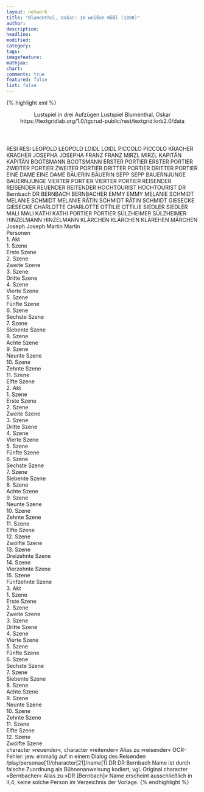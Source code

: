 ```yaml
---
layout: network
title: "Blumenthal, Oskar: Im weißen Rößl (1898)"
author:
description:
headline:
modified:
category:
tags:
imagefeature:
mathjax:
chart:
comments: true
featured: false
list: false
---
```

{% highlight xml %}
<?xml-model href="https://raw.githubusercontent.com/DLiNa/project/master/rules/lina.rnc"?><?xml-model href="https://raw.githubusercontent.com/DLiNa/project/master/rules/lina.sch"?>
<play xmlns="http://lina.digital">
  <header>
    <title>Im weißen Rößl</title>
    <subtitle>Lustspiel in drei Aufzügen</subtitle>
    <genretitle>Lustspiel</genretitle>
    <author>Blumenthal, Oskar</author>
  	<date when="1898" type="print"/>
  	<date when="1898" type="premiere"/>
  	<source>https://textgridlab.org/1.0/tgcrud-public/rest/textgrid:knb2.0/data</source>
  </header>
  <personae>
    <character>
      <name>RESI</name>
      <alias xml:id="resi">
        <name>RESI</name>
      </alias>
    </character>
    <character>
      <name>LEOPOLD</name>
      <alias xml:id="leopold">
        <name>LEOPOLD</name>
      </alias>
    </character>
    <character>
      <name>LOIDL</name>
      <alias xml:id="loidl">
        <name>LOIDL</name>
      </alias>
    </character>
    <character>
      <name>PICCOLO</name>
      <alias xml:id="piccolo">
        <name>PICCOLO</name>
      </alias>
    </character>
    <character>
      <name>KRACHER</name>
      <alias xml:id="kracher">
        <name>KRACHER</name>
      </alias>
    </character>
    <character>
      <name>JOSEPHA</name>
      <alias xml:id="josepha">
        <name>JOSEPHA</name>
      </alias>
    </character>
    <character>
      <name>FRANZ</name>
      <alias xml:id="franz">
        <name>FRANZ</name>
      </alias>
    </character>
    <character>
      <name>MIRZL</name>
      <alias xml:id="mirzl">
        <name>MIRZL</name>
      </alias>
    </character>
    <character>
      <name>KAPITÄN</name>
      <alias xml:id="kapitän">
        <name>KAPITÄN</name>
      </alias>
    </character>
    <character>
      <name>BOOTSMANN</name>
      <alias xml:id="bootsmann">
        <name>BOOTSMANN</name>
      </alias>
    </character>
    <character>
      <name>ERSTER PORTIER</name>
      <alias xml:id="erster_portier">
        <name>ERSTER PORTIER</name>
      </alias>
    </character>
    <character>
      <name>ZWEITER PORTIER</name>
      <alias xml:id="zweiter_portier">
        <name>ZWEITER PORTIER</name>
      </alias>
    </character>
    <character>
      <name>DRITTER PORTIER</name>
      <alias xml:id="dritter_portier">
        <name>DRITTER PORTIER</name>
      </alias>
    </character>
    <character>
      <name>EINE DAME</name>
      <alias xml:id="eine_dame">
        <name>EINE DAME</name>
      </alias>
    </character>
    <character>
      <name>BÄUERIN</name>
      <alias xml:id="bäuerin">
        <name>BÄUERIN</name>
      </alias>
    </character>
    <character>
      <name>SEPP</name>
      <alias xml:id="sepp">
        <name>SEPP</name>
      </alias>
    </character>
    <character>
      <name>BAUERNJUNGE</name>
      <alias xml:id="bauernjunge">
        <name>BAUERNJUNGE</name>
      </alias>
    </character>
    <character>
      <name>VIERTER PORTIER</name>
      <alias xml:id="vierter_portier">
        <name>VIERTER PORTIER</name>
      </alias>
    </character>
    <character>
      <name>REISENDER</name>
      <alias xml:id="reisender">
        <name>REISENDER</name>
      </alias>
    	<alias xml:id="reuender">
    		<name>REUENDER</name>
    	</alias>
    	<alias xml:id="reitender">
    		<name>REITENDER</name>
    	</alias>
    </character>
    <character>
      <name>HOCHTOURIST</name>
      <alias xml:id="hochtourist">
        <name>HOCHTOURIST</name>
      </alias>
    </character>
    <character>
      <name>DR Bernbach</name>
      <alias xml:id="dr">
        <name>DR</name>
      </alias>
    	<alias xml:id="bernbach">
    		<name>BERNBACH</name>
    	</alias>
    	<alias xml:id="bernbacher">
    		<name>BERNBACHER</name>
    	</alias>
    </character>
    <character>
      <name>EMMY</name>
      <alias xml:id="emmy">
        <name>EMMY</name>
      </alias>
    </character>
    <character>
      <name>MELANIE SCHMIDT</name>
      <alias xml:id="melanie_schmidt">
        <name>MELANIE SCHMIDT</name>
      </alias>
    	<alias xml:id="melanie">
    		<name>MELANIE</name>
    	</alias>
    </character>
    <character>
      <name>RÄTIN SCHMIDT</name>
      <alias xml:id="rätin_schmidt">
        <name>RÄTIN SCHMIDT</name>
      </alias>
    </character>
    <character>
      <name>GIESECKE</name>
      <alias xml:id="giesecke">
        <name>GIESECKE</name>
      </alias>
    </character>
    <character>
      <name>CHARLOTTE</name>
      <alias xml:id="charlotte">
        <name>CHARLOTTE</name>
      </alias>
    </character>
    <character>
      <name>OTTILIE</name>
      <alias xml:id="ottilie">
        <name>OTTILIE</name>
      </alias>
    </character>
    <character>
      <name>SIEDLER</name>
      <alias xml:id="siedler">
        <name>SIEDLER</name>
      </alias>
    </character>
    <character>
      <name>MALI</name>
      <alias xml:id="mali">
        <name>MALI</name>
      </alias>
    </character>
    <character>
      <name>KATHI</name>
      <alias xml:id="kathi">
        <name>KATHI</name>
      </alias>
    </character>
    <character>
      <name>PORTIER</name>
      <alias xml:id="portier">
        <name>PORTIER</name>
      </alias>
    </character>
    <character>
      <name>SÜLZHEIMER</name>
      <alias xml:id="sülzheimer">
        <name>SÜLZHEIMER</name>
      </alias>
    </character>
    <character>
      <name>HINZELMANN</name>
      <alias xml:id="hinzelmann">
        <name>HINZELMANN</name>
      </alias>
    </character>
    <character>
      <name>KLÄRCHEN</name>
      <alias xml:id="klärchen">
        <name>KLÄRCHEN</name>
      </alias>
    	<alias xml:id="klärehen">
    		<name>KLÄREHEN</name>
    	</alias>
    	<alias xml:id="märchen">
    		<name>MÄRCHEN</name>
    	</alias>
    </character>
  	<character>
  		<name>Joseph</name>
  		<alias xml:id="joseph">
  			<name>Joseph</name>
  		</alias>
  	</character>
  	<character>
  		<name>Martin</name>
  		<alias xml:id="martin">
  			<name>Martin</name>
  		</alias>
  	</character>
  </personae>
  <text>
    <div>
      <head>Personen</head>
    </div>
    <div>
      <head>1. Akt</head>
      <div>
        <head>1. Szene</head>
        <div>
          <head>Erste Szene</head>
          <sp who="#resi">
            <amount n="5" unit="speech_acts"/>
            <amount n="118" unit="words"/>
            <amount n="14" unit="lines"/>
            <amount n="604" unit="chars"/>
          </sp>
          <sp who="#leopold">
            <amount n="13" unit="speech_acts"/>
            <amount n="295" unit="words"/>
            <amount n="6" unit="lines"/>
            <amount n="1616" unit="chars"/>
          </sp>
          <sp who="#loidl">
            <amount n="3" unit="speech_acts"/>
            <amount n="38" unit="words"/>
            <amount n="2" unit="lines"/>
            <amount n="189" unit="chars"/>
          </sp>
          <sp who="#piccolo">
            <amount n="3" unit="speech_acts"/>
            <amount n="34" unit="words"/>
            <amount n="3" unit="lines"/>
            <amount n="172" unit="chars"/>
          </sp>
          <sp who="#kracher">
            <amount n="6" unit="speech_acts"/>
            <amount n="48" unit="words"/>
            <amount n="6" unit="lines"/>
            <amount n="258" unit="chars"/>
          </sp>
        </div>
      </div>
      <div>
        <head>2. Szene</head>
        <div>
          <head>Zweite Szene</head>
          <sp who="#josepha">
            <amount n="22" unit="speech_acts"/>
            <amount n="674" unit="words"/>
            <amount n="9" unit="lines"/>
            <amount n="3615" unit="chars"/>
          </sp>
          <sp who="#leopold">
            <amount n="14" unit="speech_acts"/>
            <amount n="213" unit="words"/>
            <amount n="9" unit="lines"/>
            <amount n="1148" unit="chars"/>
          </sp>
          <sp who="#loidl">
            <amount n="8" unit="speech_acts"/>
            <amount n="175" unit="words"/>
            <amount n="4" unit="lines"/>
            <amount n="904" unit="chars"/>
          </sp>
        </div>
      </div>
      <div>
        <head>3. Szene</head>
        <div>
          <head>Dritte Szene</head>
          <sp who="#piccolo">
            <amount n="3" unit="speech_acts"/>
            <amount n="32" unit="words"/>
            <amount n="3" unit="lines"/>
            <amount n="147" unit="chars"/>
          </sp>
          <sp who="#josepha">
            <amount n="12" unit="speech_acts"/>
            <amount n="197" unit="words"/>
            <amount n="8" unit="lines"/>
            <amount n="1126" unit="chars"/>
          </sp>
          <sp who="#loidl">
            <amount n="3" unit="speech_acts"/>
            <amount n="54" unit="words"/>
            <amount n="2" unit="lines"/>
            <amount n="288" unit="chars"/>
          </sp>
          <sp who="#leopold">
            <amount n="10" unit="speech_acts"/>
            <amount n="90" unit="words"/>
            <amount n="9" unit="lines"/>
            <amount n="498" unit="chars"/>
          </sp>
          <sp who="#franz">
            <amount n="2" unit="speech_acts"/>
            <amount n="11" unit="words"/>
            <amount n="2" unit="lines"/>
            <amount n="58" unit="chars"/>
          </sp>
          <sp who="#mirzl">
            <amount n="2" unit="speech_acts"/>
            <amount n="16" unit="words"/>
            <amount n="2" unit="lines"/>
            <amount n="73" unit="chars"/>
          </sp>
          <sp who="#kapitän">
            <amount n="1" unit="speech_acts"/>
            <amount n="3" unit="words"/>
            <amount n="1" unit="lines"/>
            <amount n="31" unit="chars"/>
          </sp>
          <sp who="#bootsmann">
            <amount n="3" unit="speech_acts"/>
            <amount n="30" unit="words"/>
            <amount n="3" unit="lines"/>
            <amount n="178" unit="chars"/>
          </sp>
          <sp who="#erster_portier">
            <amount n="2" unit="speech_acts"/>
            <amount n="10" unit="words"/>
            <amount n="2" unit="lines"/>
            <amount n="34" unit="chars"/>
          </sp>
          <sp who="#zweiter_portier">
            <amount n="2" unit="speech_acts"/>
            <amount n="12" unit="words"/>
            <amount n="2" unit="lines"/>
            <amount n="36" unit="chars"/>
          </sp>
          <sp who="#dritter_portier">
            <amount n="2" unit="speech_acts"/>
            <amount n="11" unit="words"/>
            <amount n="2" unit="lines"/>
            <amount n="38" unit="chars"/>
          </sp>
          <sp who="#eine_dame">
            <amount n="1" unit="speech_acts"/>
            <amount n="5" unit="words"/>
            <amount n="1" unit="lines"/>
            <amount n="22" unit="chars"/>
          </sp>
          <sp who="#bäuerin">
            <amount n="1" unit="speech_acts"/>
            <amount n="7" unit="words"/>
            <amount n="1" unit="lines"/>
            <amount n="45" unit="chars"/>
          </sp>
          <sp who="#sepp">
            <amount n="5" unit="speech_acts"/>
            <amount n="43" unit="words"/>
            <amount n="5" unit="lines"/>
            <amount n="266" unit="chars"/>
          </sp>
          <sp who="#bauernjunge">
            <amount n="1" unit="speech_acts"/>
            <amount n="7" unit="words"/>
            <amount n="1" unit="lines"/>
            <amount n="45" unit="chars"/>
          </sp>
          <sp who="#vierter_portier">
            <amount n="1" unit="speech_acts"/>
            <amount n="6" unit="words"/>
            <amount n="1" unit="lines"/>
            <amount n="18" unit="chars"/>
          </sp>
          <sp who="#reisender">
            <amount n="3" unit="speech_acts"/>
            <amount n="29" unit="words"/>
            <amount n="3" unit="lines"/>
            <amount n="155" unit="chars"/>
          </sp>
          <sp who="#reuender">
            <amount n="1" unit="speech_acts"/>
            <amount n="6" unit="words"/>
            <amount n="1" unit="lines"/>
            <amount n="36" unit="chars"/>
          </sp>
          <sp who="#reitender">
            <amount n="1" unit="speech_acts"/>
            <amount n="18" unit="words"/>
            <amount n="1" unit="lines"/>
            <amount n="91" unit="chars"/>
          </sp>
          <sp who="#hochtourist">
            <amount n="6" unit="speech_acts"/>
            <amount n="117" unit="words"/>
            <amount n="3" unit="lines"/>
            <amount n="642" unit="chars"/>
          </sp>
          <sp who="#dr">
            <amount n="2" unit="speech_acts"/>
            <amount n="24" unit="words"/>
            <amount n="2" unit="lines"/>
            <amount n="124" unit="chars"/>
          </sp>
          <sp who="#emmy">
            <amount n="2" unit="speech_acts"/>
            <amount n="17" unit="words"/>
            <amount n="2" unit="lines"/>
            <amount n="81" unit="chars"/>
          </sp>
          <sp who="#bernbach">
            <amount n="1" unit="speech_acts"/>
            <amount n="5" unit="words"/>
            <amount n="1" unit="lines"/>
            <amount n="24" unit="chars"/>
          </sp>
          <sp who="#melanie_schmidt">
            <amount n="1" unit="speech_acts"/>
            <amount n="18" unit="words"/>
            <amount n="107" unit="chars"/>
          </sp>
          <sp who="#melanie">
            <amount n="2" unit="speech_acts"/>
            <amount n="26" unit="words"/>
            <amount n="1" unit="lines"/>
            <amount n="160" unit="chars"/>
          </sp>
          <sp who="#rätin_schmidt">
            <amount n="2" unit="speech_acts"/>
            <amount n="16" unit="words"/>
            <amount n="2" unit="lines"/>
            <amount n="72" unit="chars"/>
          </sp>
          <sp who="#giesecke">
            <amount n="5" unit="speech_acts"/>
            <amount n="54" unit="words"/>
            <amount n="5" unit="lines"/>
            <amount n="295" unit="chars"/>
          </sp>
          <sp who="#charlotte">
            <amount n="1" unit="speech_acts"/>
            <amount n="4" unit="words"/>
            <amount n="1" unit="lines"/>
            <amount n="22" unit="chars"/>
          </sp>
          <sp who="#ottilie">
            <amount n="1" unit="speech_acts"/>
            <amount n="13" unit="words"/>
            <amount n="1" unit="lines"/>
            <amount n="78" unit="chars"/>
          </sp>
        </div>
      </div>
      <div>
        <head>4. Szene</head>
        <div>
          <head>Vierte Szene</head>
          <sp who="#giesecke">
            <amount n="36" unit="speech_acts"/>
            <amount n="676" unit="words"/>
            <amount n="22" unit="lines"/>
            <amount n="3713" unit="chars"/>
          </sp>
          <sp who="#leopold">
            <amount n="20" unit="speech_acts"/>
            <amount n="234" unit="words"/>
            <amount n="16" unit="lines"/>
            <amount n="1289" unit="chars"/>
          </sp>
          <sp who="#charlotte">
            <amount n="3" unit="speech_acts"/>
            <amount n="29" unit="words"/>
            <amount n="3" unit="lines"/>
            <amount n="185" unit="chars"/>
          </sp>
          <sp who="#ottilie">
            <amount n="6" unit="speech_acts"/>
            <amount n="69" unit="words"/>
            <amount n="5" unit="lines"/>
            <amount n="353" unit="chars"/>
          </sp>
          <sp who="#mirzl">
            <amount n="1" unit="speech_acts"/>
          </sp>
          <sp who="#loidl">
            <amount n="3" unit="speech_acts"/>
            <amount n="27" unit="words"/>
            <amount n="3" unit="lines"/>
            <amount n="155" unit="chars"/>
          </sp>
          <sp who="#piccolo">
            <amount n="5" unit="speech_acts"/>
            <amount n="21" unit="words"/>
            <amount n="4" unit="lines"/>
            <amount n="116" unit="chars"/>
          </sp>
          <sp who="#franz">
            <amount n="6" unit="speech_acts"/>
            <amount n="48" unit="words"/>
            <amount n="6" unit="lines"/>
            <amount n="263" unit="chars"/>
          </sp>
        </div>
      </div>
      <div>
        <head>5. Szene</head>
        <div>
          <head>Fünfte Szene</head>
          <sp who="#ottilie">
            <amount n="2" unit="speech_acts"/>
            <amount n="39" unit="words"/>
            <amount n="1" unit="lines"/>
            <amount n="200" unit="chars"/>
          </sp>
          <sp who="#giesecke">
            <amount n="12" unit="speech_acts"/>
            <amount n="433" unit="words"/>
            <amount n="4" unit="lines"/>
            <amount n="2483" unit="chars"/>
          </sp>
          <sp who="#charlotte">
            <amount n="11" unit="speech_acts"/>
            <amount n="96" unit="words"/>
            <amount n="10" unit="lines"/>
            <amount n="528" unit="chars"/>
          </sp>
        </div>
      </div>
      <div>
        <head>6. Szene</head>
        <div>
          <head>Sechste Szene</head>
          <sp who="#giesecke">
            <amount n="5" unit="speech_acts"/>
            <amount n="54" unit="words"/>
            <amount n="4" unit="lines"/>
            <amount n="277" unit="chars"/>
          </sp>
          <sp who="#piccolo">
            <amount n="2" unit="speech_acts"/>
            <amount n="10" unit="words"/>
            <amount n="2" unit="lines"/>
            <amount n="56" unit="chars"/>
          </sp>
          <sp who="#leopold">
            <amount n="2" unit="speech_acts"/>
            <amount n="52" unit="words"/>
            <amount n="1" unit="lines"/>
            <amount n="301" unit="chars"/>
          </sp>
          <sp who="#franz">
            <amount n="2" unit="speech_acts"/>
            <amount n="11" unit="words"/>
            <amount n="2" unit="lines"/>
            <amount n="56" unit="chars"/>
          </sp>
          <sp who="#resi">
            <amount n="1" unit="speech_acts"/>
            <amount n="24" unit="words"/>
            <amount n="4" unit="lines"/>
            <amount n="123" unit="chars"/>
          </sp>
        </div>
      </div>
      <div>
        <head>7. Szene</head>
        <div>
          <head>Siebente Szene</head>
          <sp who="#siedler">
            <amount n="14" unit="speech_acts"/>
            <amount n="499" unit="words"/>
            <amount n="3" unit="lines"/>
            <amount n="2662" unit="chars"/>
          </sp>
          <sp who="#josepha">
            <amount n="13" unit="speech_acts"/>
            <amount n="200" unit="words"/>
            <amount n="10" unit="lines"/>
            <amount n="985" unit="chars"/>
          </sp>
        </div>
      </div>
      <div>
        <head>8. Szene</head>
        <div>
          <head>Achte Szene</head>
          <sp who="#giesecke">
            <amount n="22" unit="speech_acts"/>
            <amount n="349" unit="words"/>
            <amount n="15" unit="lines"/>
            <amount n="1901" unit="chars"/>
          </sp>
          <sp who="#siedler">
            <amount n="13" unit="speech_acts"/>
            <amount n="178" unit="words"/>
            <amount n="11" unit="lines"/>
            <amount n="1053" unit="chars"/>
          </sp>
          <sp who="#josepha">
            <amount n="16" unit="speech_acts"/>
            <amount n="204" unit="words"/>
            <amount n="13" unit="lines"/>
            <amount n="1108" unit="chars"/>
          </sp>
          <sp who="#leopold">
            <amount n="6" unit="speech_acts"/>
            <amount n="53" unit="words"/>
            <amount n="6" unit="lines"/>
            <amount n="291" unit="chars"/>
          </sp>
          <sp who="#joseph #martin">
            <amount n="1" unit="speech_acts"/>
            <amount n="1" unit="words"/>
            <amount n="1" unit="lines"/>
            <amount n="11" unit="chars"/>
          </sp>
          <sp who="#charlotte">
            <amount n="1" unit="speech_acts"/>
            <amount n="8" unit="words"/>
            <amount n="1" unit="lines"/>
            <amount n="39" unit="chars"/>
          </sp>
        </div>
      </div>
      <div>
        <head>9. Szene</head>
        <div>
          <head>Neunte Szene</head>
          <sp who="#ottilie">
            <amount n="9" unit="speech_acts"/>
            <amount n="95" unit="words"/>
            <amount n="9" unit="lines"/>
            <amount n="513" unit="chars"/>
          </sp>
          <sp who="#giesecke">
            <amount n="15" unit="speech_acts"/>
            <amount n="292" unit="words"/>
            <amount n="11" unit="lines"/>
            <amount n="1591" unit="chars"/>
          </sp>
          <sp who="#siedler">
            <amount n="14" unit="speech_acts"/>
            <amount n="214" unit="words"/>
            <amount n="10" unit="lines"/>
            <amount n="1174" unit="chars"/>
          </sp>
          <sp who="#charlotte">
            <amount n="1" unit="speech_acts"/>
            <amount n="7" unit="words"/>
            <amount n="1" unit="lines"/>
            <amount n="42" unit="chars"/>
          </sp>
          <sp who="#josepha">
            <amount n="1" unit="speech_acts"/>
            <amount n="69" unit="words"/>
            <amount n="356" unit="chars"/>
          </sp>
        </div>
      </div>
      <div>
        <head>10. Szene</head>
        <div>
          <head>Zehnte Szene</head>
          <sp who="#siedler">
            <amount n="9" unit="speech_acts"/>
            <amount n="256" unit="words"/>
            <amount n="3" unit="lines"/>
            <amount n="1454" unit="chars"/>
          </sp>
          <sp who="#ottilie">
            <amount n="8" unit="speech_acts"/>
            <amount n="203" unit="words"/>
            <amount n="4" unit="lines"/>
            <amount n="1027" unit="chars"/>
          </sp>
        </div>
      </div>
      <div>
        <head>11. Szene</head>
        <div>
          <head>Elfte Szene</head>
          <sp who="#giesecke">
            <amount n="11" unit="speech_acts"/>
            <amount n="208" unit="words"/>
            <amount n="10" unit="lines"/>
            <amount n="1109" unit="chars"/>
          </sp>
          <sp who="#charlotte">
            <amount n="4" unit="speech_acts"/>
            <amount n="40" unit="words"/>
            <amount n="4" unit="lines"/>
            <amount n="219" unit="chars"/>
          </sp>
          <sp who="#ottilie">
            <amount n="2" unit="speech_acts"/>
            <amount n="18" unit="words"/>
            <amount n="2" unit="lines"/>
            <amount n="103" unit="chars"/>
          </sp>
          <sp who="#josepha">
            <amount n="2" unit="speech_acts"/>
            <amount n="20" unit="words"/>
            <amount n="2" unit="lines"/>
            <amount n="122" unit="chars"/>
          </sp>
        </div>
      </div>
    </div>
    <div>
      <head>2. Akt</head>
      <div>
        <head>1. Szene</head>
        <div>
          <head>Erste Szene</head>
          <sp who="#leopold">
            <amount n="6" unit="speech_acts"/>
            <amount n="58" unit="words"/>
            <amount n="6" unit="lines"/>
            <amount n="320" unit="chars"/>
          </sp>
          <sp who="#mirzl">
            <amount n="5" unit="speech_acts"/>
            <amount n="52" unit="words"/>
            <amount n="4" unit="lines"/>
            <amount n="263" unit="chars"/>
          </sp>
        </div>
      </div>
      <div>
        <head>2. Szene</head>
        <div>
          <head>Zweite Szene</head>
          <sp who="#josepha">
            <amount n="28" unit="speech_acts"/>
            <amount n="393" unit="words"/>
            <amount n="22" unit="lines"/>
            <amount n="2048" unit="chars"/>
          </sp>
          <sp who="#leopold">
            <amount n="25" unit="speech_acts"/>
            <amount n="547" unit="words"/>
            <amount n="16" unit="lines"/>
            <amount n="2730" unit="chars"/>
          </sp>
          <sp who="#mali">
            <amount n="4" unit="speech_acts"/>
            <amount n="44" unit="words"/>
            <amount n="3" unit="lines"/>
            <amount n="234" unit="chars"/>
          </sp>
          <sp who="#mirzl">
            <amount n="2" unit="speech_acts"/>
            <amount n="6" unit="words"/>
            <amount n="1" unit="lines"/>
            <amount n="28" unit="chars"/>
          </sp>
          <sp who="#piccolo">
            <amount n="1" unit="speech_acts"/>
            <amount n="4" unit="words"/>
            <amount n="1" unit="lines"/>
            <amount n="23" unit="chars"/>
          </sp>
        </div>
      </div>
      <div>
        <head>3. Szene</head>
        <div>
          <head>Dritte Szene</head>
          <sp who="#siedler">
            <amount n="7" unit="speech_acts"/>
            <amount n="124" unit="words"/>
            <amount n="3" unit="lines"/>
            <amount n="673" unit="chars"/>
          </sp>
          <sp who="#josepha">
            <amount n="7" unit="speech_acts"/>
            <amount n="137" unit="words"/>
            <amount n="4" unit="lines"/>
            <amount n="724" unit="chars"/>
          </sp>
        </div>
      </div>
      <div>
        <head>4. Szene</head>
        <div>
          <head>Vierte Szene</head>
          <sp who="#bernbacher">
            <amount n="3" unit="speech_acts"/>
            <amount n="23" unit="words"/>
            <amount n="3" unit="lines"/>
            <amount n="118" unit="chars"/>
          </sp>
          <sp who="#emmy">
            <amount n="3" unit="speech_acts"/>
            <amount n="23" unit="words"/>
            <amount n="3" unit="lines"/>
            <amount n="117" unit="chars"/>
          </sp>
          <sp who="#josepha">
            <amount n="3" unit="speech_acts"/>
            <amount n="32" unit="words"/>
            <amount n="3" unit="lines"/>
            <amount n="187" unit="chars"/>
          </sp>
        </div>
      </div>
      <div>
        <head>5. Szene</head>
        <div>
          <head>Fünfte Szene</head>
          <sp who="#hochtourist">
            <amount n="4" unit="speech_acts"/>
            <amount n="70" unit="words"/>
            <amount n="2" unit="lines"/>
            <amount n="357" unit="chars"/>
          </sp>
          <sp who="#josepha">
            <amount n="2" unit="speech_acts"/>
            <amount n="20" unit="words"/>
            <amount n="2" unit="lines"/>
            <amount n="111" unit="chars"/>
          </sp>
          <sp who="#sepp">
            <amount n="4" unit="speech_acts"/>
            <amount n="42" unit="words"/>
            <amount n="4" unit="lines"/>
            <amount n="209" unit="chars"/>
          </sp>
        </div>
      </div>
      <div>
        <head>6. Szene</head>
        <div>
          <head>Sechste Szene</head>
          <sp who="#giesecke">
            <amount n="15" unit="speech_acts"/>
            <amount n="281" unit="words"/>
            <amount n="12" unit="lines"/>
            <amount n="1432" unit="chars"/>
          </sp>
          <sp who="#josepha">
            <amount n="15" unit="speech_acts"/>
            <amount n="433" unit="words"/>
            <amount n="22" unit="lines"/>
            <amount n="2293" unit="chars"/>
          </sp>
        </div>
      </div>
      <div>
        <head>7. Szene</head>
        <div>
          <head>Siebente Szene</head>
          <sp who="#giesecke">
            <amount n="3" unit="speech_acts"/>
            <amount n="43" unit="words"/>
            <amount n="2" unit="lines"/>
            <amount n="236" unit="chars"/>
          </sp>
          <sp who="#ottilie">
            <amount n="3" unit="speech_acts"/>
            <amount n="20" unit="words"/>
            <amount n="3" unit="lines"/>
            <amount n="99" unit="chars"/>
          </sp>
          <sp who="#loidl">
            <amount n="1" unit="speech_acts"/>
          </sp>
        </div>
      </div>
      <div>
        <head>8. Szene</head>
        <div>
          <head>Achte Szene</head>
          <sp who="#siedler">
            <amount n="20" unit="speech_acts"/>
            <amount n="491" unit="words"/>
            <amount n="10" unit="lines"/>
            <amount n="2782" unit="chars"/>
          </sp>
          <sp who="#ottilie">
            <amount n="20" unit="speech_acts"/>
            <amount n="160" unit="words"/>
            <amount n="17" unit="lines"/>
            <amount n="885" unit="chars"/>
          </sp>
        </div>
      </div>
      <div>
        <head>9. Szene</head>
        <div>
          <head>Neunte Szene</head>
          <sp who="#giesecke">
            <amount n="28" unit="speech_acts"/>
            <amount n="457" unit="words"/>
            <amount n="19" unit="lines"/>
            <amount n="2534" unit="chars"/>
          </sp>
          <sp who="#loidl">
            <amount n="3" unit="speech_acts"/>
            <amount n="23" unit="words"/>
            <amount n="3" unit="lines"/>
            <amount n="107" unit="chars"/>
          </sp>
          <sp who="#siedler">
            <amount n="23" unit="speech_acts"/>
            <amount n="297" unit="words"/>
            <amount n="16" unit="lines"/>
            <amount n="1791" unit="chars"/>
          </sp>
          <sp who="#piccolo">
            <amount n="2" unit="speech_acts"/>
            <amount n="20" unit="words"/>
            <amount n="2" unit="lines"/>
            <amount n="111" unit="chars"/>
          </sp>
        </div>
      </div>
      <div>
        <head>10. Szene</head>
        <div>
          <head>Zehnte Szene</head>
          <sp who="#kathi">
            <amount n="8" unit="speech_acts"/>
            <amount n="101" unit="words"/>
            <amount n="6" unit="lines"/>
            <amount n="562" unit="chars"/>
          </sp>
          <sp who="#giesecke">
            <amount n="37" unit="speech_acts"/>
            <amount n="688" unit="words"/>
            <amount n="23" unit="lines"/>
            <amount n="3805" unit="chars"/>
          </sp>
          <sp who="#siedler">
            <amount n="33" unit="speech_acts"/>
            <amount n="489" unit="words"/>
            <amount n="23" unit="lines"/>
            <amount n="2826" unit="chars"/>
          </sp>
        </div>
      </div>
      <div>
        <head>11. Szene</head>
        <div>
          <head>Elfte Szene</head>
          <sp who="#ottilie">
            <amount n="3" unit="speech_acts"/>
            <amount n="31" unit="words"/>
            <amount n="3" unit="lines"/>
            <amount n="154" unit="chars"/>
          </sp>
          <sp who="#siedler">
            <amount n="2" unit="speech_acts"/>
            <amount n="17" unit="words"/>
            <amount n="2" unit="lines"/>
            <amount n="85" unit="chars"/>
          </sp>
          <sp who="#giesecke">
            <amount n="2" unit="speech_acts"/>
            <amount n="38" unit="words"/>
            <amount n="1" unit="lines"/>
            <amount n="207" unit="chars"/>
          </sp>
        </div>
      </div>
      <div>
        <head>12. Szene</head>
        <div>
          <head>Zwölfte Szene</head>
          <sp who="#portier">
            <amount n="1" unit="speech_acts"/>
            <amount n="6" unit="words"/>
            <amount n="1" unit="lines"/>
            <amount n="39" unit="chars"/>
          </sp>
        </div>
      </div>
      <div>
        <head>13. Szene</head>
        <div>
          <head>Dreizehnte Szene</head>
          <sp who="#sülzheimer">
            <amount n="31" unit="speech_acts"/>
            <amount n="631" unit="words"/>
            <amount n="18" unit="lines"/>
            <amount n="3562" unit="chars"/>
          </sp>
          <sp who="#leopold">
            <amount n="9" unit="speech_acts"/>
            <amount n="97" unit="words"/>
            <amount n="7" unit="lines"/>
            <amount n="518" unit="chars"/>
          </sp>
          <sp who="#hinzelmann">
            <amount n="18" unit="speech_acts"/>
            <amount n="455" unit="words"/>
            <amount n="9" unit="lines"/>
            <amount n="2429" unit="chars"/>
          </sp>
          <sp who="#klärchen">
            <amount n="24" unit="speech_acts"/>
            <amount n="294" unit="words"/>
            <amount n="16" unit="lines"/>
            <amount n="1578" unit="chars"/>
          </sp>
          <sp who="#klärehen">
            <amount n="2" unit="speech_acts"/>
            <amount n="6" unit="words"/>
            <amount n="2" unit="lines"/>
            <amount n="27" unit="chars"/>
          </sp>
        </div>
      </div>
      <div>
        <head>14. Szene</head>
        <div>
          <head>Vierzehnte Szene</head>
          <sp who="#josepha">
            <amount n="19" unit="speech_acts"/>
            <amount n="149" unit="words"/>
            <amount n="19" unit="lines"/>
            <amount n="737" unit="chars"/>
          </sp>
          <sp who="#sülzheimer">
            <amount n="26" unit="speech_acts"/>
            <amount n="442" unit="words"/>
            <amount n="17" unit="lines"/>
            <amount n="2342" unit="chars"/>
          </sp>
          <sp who="#ottilie">
            <amount n="10" unit="speech_acts"/>
            <amount n="34" unit="words"/>
            <amount n="9" unit="lines"/>
            <amount n="163" unit="chars"/>
          </sp>
        </div>
      </div>
      <div>
        <head>15. Szene</head>
        <div>
          <head>Fünfzehnte Szene</head>
          <sp who="#giesecke">
            <amount n="7" unit="speech_acts"/>
            <amount n="47" unit="words"/>
            <amount n="7" unit="lines"/>
            <amount n="233" unit="chars"/>
          </sp>
          <sp who="#sülzheimer">
            <amount n="9" unit="speech_acts"/>
            <amount n="87" unit="words"/>
            <amount n="8" unit="lines"/>
            <amount n="489" unit="chars"/>
          </sp>
          <sp who="#josepha">
            <amount n="2" unit="speech_acts"/>
            <amount n="19" unit="words"/>
            <amount n="2" unit="lines"/>
            <amount n="103" unit="chars"/>
          </sp>
          <sp who="#ottilie">
            <amount n="1" unit="speech_acts"/>
            <amount n="3" unit="words"/>
            <amount n="1" unit="lines"/>
            <amount n="16" unit="chars"/>
          </sp>
          <sp who="#siedler">
            <amount n="1" unit="speech_acts"/>
            <amount n="6" unit="words"/>
            <amount n="1" unit="lines"/>
            <amount n="42" unit="chars"/>
          </sp>
          <sp who="#leopold">
            <amount n="1" unit="speech_acts"/>
            <amount n="13" unit="words"/>
            <amount n="1" unit="lines"/>
            <amount n="75" unit="chars"/>
          </sp>
        </div>
      </div>
    </div>
    <div>
      <head>3. Akt</head>
      <div>
        <head>1. Szene</head>
        <div>
          <head>Erste Szene</head>
          <sp who="#josepha">
            <amount n="18" unit="speech_acts"/>
            <amount n="223" unit="words"/>
            <amount n="15" unit="lines"/>
            <amount n="1194" unit="chars"/>
          </sp>
          <sp who="#franz">
            <amount n="5" unit="speech_acts"/>
            <amount n="66" unit="words"/>
            <amount n="4" unit="lines"/>
            <amount n="329" unit="chars"/>
          </sp>
          <sp who="#leopold">
            <amount n="14" unit="speech_acts"/>
            <amount n="319" unit="words"/>
            <amount n="8" unit="lines"/>
            <amount n="1720" unit="chars"/>
          </sp>
        </div>
      </div>
      <div>
        <head>2. Szene</head>
        <div>
          <head>Zweite Szene</head>
          <sp who="#siedler">
            <amount n="10" unit="speech_acts"/>
            <amount n="127" unit="words"/>
            <amount n="9" unit="lines"/>
            <amount n="662" unit="chars"/>
          </sp>
          <sp who="#josepha">
            <amount n="9" unit="speech_acts"/>
            <amount n="179" unit="words"/>
            <amount n="7" unit="lines"/>
            <amount n="880" unit="chars"/>
          </sp>
        </div>
      </div>
      <div>
        <head>3. Szene</head>
        <div>
          <head>Dritte Szene</head>
          <sp who="#ottilie">
            <amount n="2" unit="speech_acts"/>
            <amount n="8" unit="words"/>
            <amount n="2" unit="lines"/>
            <amount n="40" unit="chars"/>
          </sp>
          <sp who="#siedler">
            <amount n="2" unit="speech_acts"/>
            <amount n="22" unit="words"/>
            <amount n="2" unit="lines"/>
            <amount n="112" unit="chars"/>
          </sp>
          <sp who="#josepha">
            <amount n="17" unit="speech_acts"/>
            <amount n="302" unit="words"/>
            <amount n="14" unit="lines"/>
            <amount n="1574" unit="chars"/>
          </sp>
          <sp who="#leopold">
            <amount n="17" unit="speech_acts"/>
            <amount n="676" unit="words"/>
            <amount n="6" unit="lines"/>
            <amount n="3683" unit="chars"/>
          </sp>
        </div>
      </div>
      <div>
        <head>4. Szene</head>
        <div>
          <head>Vierte Szene</head>
          <sp who="#giesecke">
            <amount n="5" unit="speech_acts"/>
            <amount n="36" unit="words"/>
            <amount n="5" unit="lines"/>
            <amount n="174" unit="chars"/>
          </sp>
          <sp who="#josepha">
            <amount n="2" unit="speech_acts"/>
            <amount n="33" unit="words"/>
            <amount n="1" unit="lines"/>
            <amount n="177" unit="chars"/>
          </sp>
          <sp who="#hinzelmann">
            <amount n="2" unit="speech_acts"/>
            <amount n="15" unit="words"/>
            <amount n="2" unit="lines"/>
            <amount n="85" unit="chars"/>
          </sp>
          <sp who="#leopold">
            <amount n="2" unit="speech_acts"/>
            <amount n="23" unit="words"/>
            <amount n="2" unit="lines"/>
            <amount n="107" unit="chars"/>
          </sp>
        </div>
      </div>
      <div>
        <head>5. Szene</head>
        <div>
          <head>Fünfte Szene</head>
          <sp who="#giesecke">
            <amount n="15" unit="speech_acts"/>
            <amount n="308" unit="words"/>
            <amount n="9" unit="lines"/>
            <amount n="1705" unit="chars"/>
          </sp>
          <sp who="#hinzelmann">
            <amount n="14" unit="speech_acts"/>
            <amount n="562" unit="words"/>
            <amount n="7" unit="lines"/>
            <amount n="3061" unit="chars"/>
          </sp>
        </div>
      </div>
      <div>
        <head>6. Szene</head>
        <div>
          <head>Sechste Szene</head>
          <sp who="#siedler">
            <amount n="9" unit="speech_acts"/>
            <amount n="77" unit="words"/>
            <amount n="8" unit="lines"/>
            <amount n="387" unit="chars"/>
          </sp>
          <sp who="#giesecke">
            <amount n="8" unit="speech_acts"/>
            <amount n="206" unit="words"/>
            <amount n="3" unit="lines"/>
            <amount n="1093" unit="chars"/>
          </sp>
        </div>
      </div>
      <div>
        <head>7. Szene</head>
        <div>
          <head>Siebente Szene</head>
          <sp who="#giesecke">
            <amount n="20" unit="speech_acts"/>
            <amount n="246" unit="words"/>
            <amount n="16" unit="lines"/>
            <amount n="1286" unit="chars"/>
          </sp>
          <sp who="#ottilie">
            <amount n="6" unit="speech_acts"/>
            <amount n="93" unit="words"/>
            <amount n="4" unit="lines"/>
            <amount n="505" unit="chars"/>
          </sp>
          <sp who="#siedler">
            <amount n="17" unit="speech_acts"/>
            <amount n="356" unit="words"/>
            <amount n="10" unit="lines"/>
            <amount n="1919" unit="chars"/>
          </sp>
        </div>
      </div>
      <div>
        <head>8. Szene</head>
        <div>
          <head>Achte Szene</head>
          <sp who="#sülzheimer">
            <amount n="18" unit="speech_acts"/>
            <amount n="238" unit="words"/>
            <amount n="13" unit="lines"/>
            <amount n="1318" unit="chars"/>
          </sp>
          <sp who="#giesecke">
            <amount n="16" unit="speech_acts"/>
            <amount n="273" unit="words"/>
            <amount n="10" unit="lines"/>
            <amount n="1472" unit="chars"/>
          </sp>
          <sp who="#siedler">
            <amount n="2" unit="speech_acts"/>
            <amount n="44" unit="words"/>
            <amount n="1" unit="lines"/>
            <amount n="237" unit="chars"/>
          </sp>
        </div>
      </div>
      <div>
        <head>9. Szene</head>
        <div>
          <head>Neunte Szene</head>
          <sp who="#franz">
            <amount n="2" unit="speech_acts"/>
            <amount n="11" unit="words"/>
            <amount n="2" unit="lines"/>
            <amount n="71" unit="chars"/>
          </sp>
          <sp who="#sülzheimer">
            <amount n="2" unit="speech_acts"/>
            <amount n="20" unit="words"/>
            <amount n="2" unit="lines"/>
            <amount n="112" unit="chars"/>
          </sp>
          <sp who="#siedler">
            <amount n="2" unit="speech_acts"/>
            <amount n="72" unit="words"/>
            <amount n="1" unit="lines"/>
            <amount n="408" unit="chars"/>
          </sp>
        </div>
      </div>
      <div>
        <head>10. Szene</head>
        <div>
          <head>Zehnte Szene</head>
          <sp who="#hinzelmann">
            <amount n="11" unit="speech_acts"/>
            <amount n="306" unit="words"/>
            <amount n="6" unit="lines"/>
            <amount n="1764" unit="chars"/>
          </sp>
          <sp who="#siedler">
            <amount n="2" unit="speech_acts"/>
            <amount n="21" unit="words"/>
            <amount n="2" unit="lines"/>
            <amount n="121" unit="chars"/>
          </sp>
          <sp who="#sülzheimer">
            <amount n="33" unit="speech_acts"/>
            <amount n="558" unit="words"/>
            <amount n="25" unit="lines"/>
            <amount n="2994" unit="chars"/>
          </sp>
          <sp who="#märchen">
            <amount n="1" unit="speech_acts"/>
            <amount n="8" unit="words"/>
            <amount n="1" unit="lines"/>
            <amount n="36" unit="chars"/>
          </sp>
          <sp who="#klärchen">
            <amount n="24" unit="speech_acts"/>
            <amount n="161" unit="words"/>
            <amount n="23" unit="lines"/>
            <amount n="874" unit="chars"/>
          </sp>
          <sp who="#klärehen">
            <amount n="1" unit="speech_acts"/>
            <amount n="1" unit="words"/>
            <amount n="1" unit="lines"/>
            <amount n="6" unit="chars"/>
          </sp>
        </div>
      </div>
      <div>
        <head>11. Szene</head>
        <div>
          <head>Elfte Szene</head>
          <sp who="#giesecke">
            <amount n="16" unit="speech_acts"/>
            <amount n="115" unit="words"/>
            <amount n="15" unit="lines"/>
            <amount n="636" unit="chars"/>
          </sp>
          <sp who="#sülzheimer">
            <amount n="9" unit="speech_acts"/>
            <amount n="100" unit="words"/>
            <amount n="8" unit="lines"/>
            <amount n="524" unit="chars"/>
          </sp>
          <sp who="#hinzelmann">
            <amount n="10" unit="speech_acts"/>
            <amount n="75" unit="words"/>
            <amount n="10" unit="lines"/>
            <amount n="425" unit="chars"/>
          </sp>
          <sp who="#klärchen">
            <amount n="3" unit="speech_acts"/>
            <amount n="17" unit="words"/>
            <amount n="3" unit="lines"/>
            <amount n="101" unit="chars"/>
          </sp>
        </div>
      </div>
      <div>
        <head>12. Szene</head>
        <div>
          <head>Zwölfte Szene</head>
          <sp who="#leopold">
            <amount n="2" unit="speech_acts"/>
            <amount n="18" unit="words"/>
            <amount n="2" unit="lines"/>
            <amount n="97" unit="chars"/>
          </sp>
          <sp who="#josepha">
            <amount n="1" unit="speech_acts"/>
            <amount n="10" unit="words"/>
            <amount n="1" unit="lines"/>
            <amount n="50" unit="chars"/>
          </sp>
          <sp who="#giesecke">
            <amount n="8" unit="speech_acts"/>
            <amount n="101" unit="words"/>
            <amount n="7" unit="lines"/>
            <amount n="544" unit="chars"/>
          </sp>
          <sp who="#ottilie">
            <amount n="1" unit="speech_acts"/>
            <amount n="21" unit="words"/>
            <amount n="125" unit="chars"/>
          </sp>
          <sp who="#siedler">
            <amount n="5" unit="speech_acts"/>
            <amount n="53" unit="words"/>
            <amount n="4" unit="lines"/>
            <amount n="306" unit="chars"/>
          </sp>
          <sp who="#sülzheimer">
            <amount n="1" unit="speech_acts"/>
            <amount n="3" unit="words"/>
            <amount n="1" unit="lines"/>
            <amount n="17" unit="chars"/>
          </sp>
        </div>
      </div>
    </div>
  </text>
	<documentation>
		<change n="1" who="dariokampkaspar" type="adjustSpeaker">
			<path/>
			<orig>character »reuender«, character »reitender«</orig>
			<corr>Alias zu »reisender«</corr>
			<comment>OCR-Fehler: jew. einmalig auf in einem Dialog des Reisenden</comment>
		</change>
		<change n="2" who="dariokampkaspar">
			<path>/play/personae[1]/character[21]/name[1]</path>
			<orig>DR</orig>
			<corr>DR Bernbach</corr>
			<comment>Name ist durch falsche Zuordnung als Bühnenanweisung kodiert, vgl. Original</comment>
		</change>
		<change n="3" who="dariokampkaspar">
			<path/>
			<orig>character »Bernbacher«</orig>
			<corr>Alias zu »DR [Bernbach]«</corr>
			<comment>Name erscheint ausschließlich in II,4; keine solche Person im Verzeichnis der Vorlage.</comment>
		</change>
	</documentation>
</play>
{% endhighlight %}